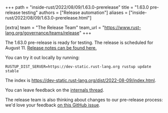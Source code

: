 +++
path = "inside-rust/2022/08/09/1.63.0-prerelease"
title = "1.63.0 pre-release testing"
authors = ["Release automation"]
aliases = ["inside-rust/2022/08/09/1.63.0-prerelease.html"]

[extra]
team = "The Release Team"
team_url = "https://www.rust-lang.org/governance/teams/release"
+++

The 1.63.0 pre-release is ready for testing. The release is scheduled for
August 11. [Release notes can be found here.][relnotes]

You can try it out locally by running:

```
RUSTUP_DIST_SERVER=https://dev-static.rust-lang.org rustup update stable
```

The index is <https://dev-static.rust-lang.org/dist/2022-08-09/index.html>.

You can leave feedback on the [internals thread](https://internals.rust-lang.org/t/rust-1-63-0-pre-release-testing/17152).

The release team is also thinking about changes to our pre-release process:
we'd love your feedback [on this GitHub issue][feedback].

[relnotes]: https://github.com/rust-lang/rust/blob/stable/RELEASES.md#version-1630-2022-08-11
[feedback]: https://github.com/rust-lang/release-team/issues/16
    
